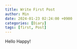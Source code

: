 ```yaml
---
title: Write First Post
author: Min
date: 2024-01-23 02:24:00 +0900
categories: [Diary]
tags: [first, Post]
---
```


Hello Happy!
